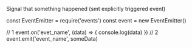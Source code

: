 Signal that something happened (smt explicitly triggered event)

const EventEmitter = require('events')
const event = new EventEmitter()

// 1
event.on('evet_name', (data) => {
	console.log(data)
})
// 2
event.emit('event_name', someData)